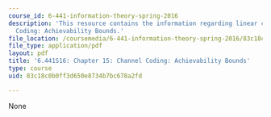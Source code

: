 ```yaml
---
course_id: 6-441-information-theory-spring-2016
description: 'This resource contains the information regarding linear codes. Channel
  Coding: Achievability Bounds.'
file_location: /coursemedia/6-441-information-theory-spring-2016/83c18c0b0ff3d650e8734b7bc678a2fd_MIT6_441S16_chapter_15.pdf
file_type: application/pdf
layout: pdf
title: '6.441S16: Chapter 15: Channel Coding: Achievability Bounds'
type: course
uid: 83c18c0b0ff3d650e8734b7bc678a2fd

---
```

None